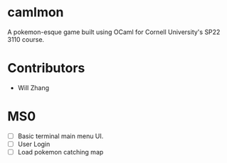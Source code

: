 # camlmon
A pokemon-esque game built using OCaml for Cornell University's SP22 3110 course. 

# Contributors 

- Will Zhang



# MS0 
- [ ] Basic terminal main menu UI. 
- [ ] User Login 
- [ ] Load pokemon catching map 
